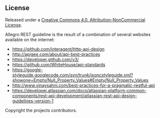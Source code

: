 ## License

Released under a [Creative Commons 4.0. Attribution-NonCommercial License](https://creativecommons.org/licenses/by-nc/4.0/legalcode).

Allegro REST guideline is the result of a combination of several websites available on the internet:
* https://github.com/interagent/http-api-design
* http://apigee.com/about/api-best-practices
* https://developer.github.com/v3/
* https://github.com/WhiteHouse/api-standards
* https://google-styleguide.googlecode.com/svn/trunk/jsoncstyleguide.xml?showone=Empty/Null_Property_Values#Empty/Null_Property_Values
* http://www.vinaysahni.com/best-practices-for-a-pragmatic-restful-api
* https://developer.atlassian.com/docs/atlassian-platform-common-components/rest-api-development/atlassian-rest-api-design-guidelines-version-1

Copyright the projects contributors.